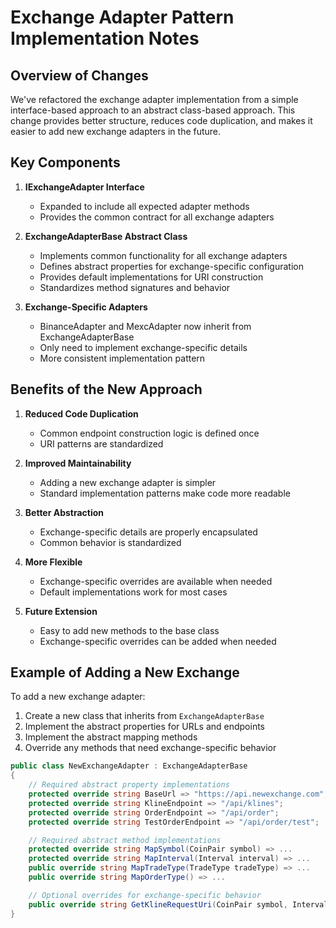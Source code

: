 # Exchange Adapter Pattern Implementation Notes

## Overview of Changes

We've refactored the exchange adapter implementation from a simple interface-based approach to an abstract class-based approach. This change provides better structure, reduces code duplication, and makes it easier to add new exchange adapters in the future.

## Key Components

1. **IExchangeAdapter Interface**

   - Expanded to include all expected adapter methods
   - Provides the common contract for all exchange adapters

2. **ExchangeAdapterBase Abstract Class**

   - Implements common functionality for all exchange adapters
   - Defines abstract properties for exchange-specific configuration
   - Provides default implementations for URI construction
   - Standardizes method signatures and behavior

3. **Exchange-Specific Adapters**
   - BinanceAdapter and MexcAdapter now inherit from ExchangeAdapterBase
   - Only need to implement exchange-specific details
   - More consistent implementation pattern

## Benefits of the New Approach

1. **Reduced Code Duplication**

   - Common endpoint construction logic is defined once
   - URI patterns are standardized

2. **Improved Maintainability**

   - Adding a new exchange adapter is simpler
   - Standard implementation patterns make code more readable

3. **Better Abstraction**

   - Exchange-specific details are properly encapsulated
   - Common behavior is standardized

4. **More Flexible**

   - Exchange-specific overrides are available when needed
   - Default implementations work for most cases

5. **Future Extension**
   - Easy to add new methods to the base class
   - Exchange-specific overrides can be added when needed

## Example of Adding a New Exchange

To add a new exchange adapter:

1. Create a new class that inherits from `ExchangeAdapterBase`
2. Implement the abstract properties for URLs and endpoints
3. Implement the abstract mapping methods
4. Override any methods that need exchange-specific behavior

```csharp
public class NewExchangeAdapter : ExchangeAdapterBase
{
    // Required abstract property implementations
    protected override string BaseUrl => "https://api.newexchange.com";
    protected override string KlineEndpoint => "/api/klines";
    protected override string OrderEndpoint => "/api/order";
    protected override string TestOrderEndpoint => "/api/order/test";

    // Required abstract method implementations
    protected override string MapSymbol(CoinPair symbol) => ...
    protected override string MapInterval(Interval interval) => ...
    public override string MapTradeType(TradeType tradeType) => ...
    public override string MapOrderType() => ...

    // Optional overrides for exchange-specific behavior
    public override string GetKlineRequestUri(CoinPair symbol, Interval interval) => ...
}
```
